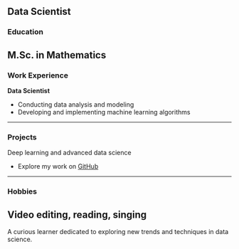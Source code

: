 ## Data Scientist

### Education
M.Sc. in Mathematics  
---

### Work Experience
**Data Scientist**  
- Conducting data analysis and modeling  
- Developing and implementing machine learning algorithms  
---

### Projects
Deep learning and advanced data science  
- Explore my work on [GitHub](https://github.com/ShebaDarko/MACHINE-LEARNING-FOR-INTRUSION-DETECTION-)  
---

### Hobbies
Video editing, reading, singing  
---

A curious learner dedicated to exploring new trends and techniques in data science.
